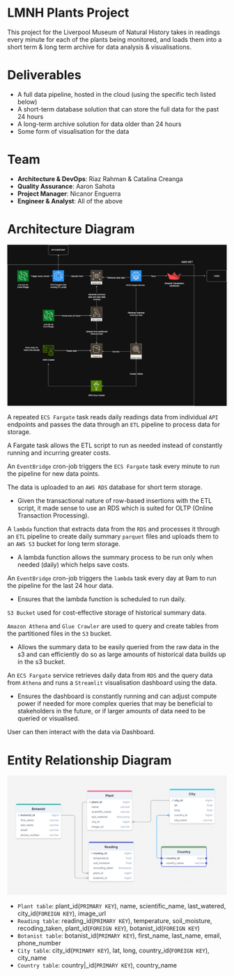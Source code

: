 # LMNH Plants Project

This project for the Liverpool Museum of Natural History takes in readings every minute
for each of the plants being monitored, and loads them into a short term & long term archive
for data analysis & visualisations.

# Deliverables
- A full data pipeline, hosted in the cloud (using the specific tech listed below)
- A short-term database solution that can store the full data for the past 24 hours
- A long-term archive solution for data older than 24 hours
- Some form of visualisation for the data


# Team
- **Architecture & DevOps**: Riaz Rahman & Catalina Creanga
- **Quality Assurance**: Aaron Sahota
- **Project Manager**: Nicanor Enguerra
- **Engineer & Analyst**: All of the above

# Architecture Diagram
![alt text](images/architecture_diagram.jpg)

A repeated `ECS Fargate` task reads daily readings data from individual `API` endpoints and passes the data through an `ETL` pipeline to process data for storage.

 A Fargate task allows the ETL script to run as needed instead of constantly running and incurring greater costs.

An `EventBridge` cron-job triggers the `ECS Fargate` task every minute to run the pipeline for new data points.

The data is uploaded to an `AWS RDS` database for short term storage.

- Given the transactional nature of row-based insertions with the ETL script, it made sense to use an RDS which is suited for OLTP (Online Transaction Processing).

A `lambda` function that extracts data from the `RDS` and processes it through an `ETL` pipeline to create daily summary `parquet` files and uploads them to an `AWS S3` bucket for long term storage.

- A lambda function allows the summary process to be run only when needed (daily) which helps save costs.

An `EventBridge` cron-job triggers the `lambda` task every day at 9am to run the pipeline for the last 24 hour data.

- Ensures that the lambda function is scheduled to run daily.

`S3 Bucket` used for cost-effective storage of historical summary data.

`Amazon Athena` and `Glue Crawler` are used to query and create tables from the partitioned files in the `S3` bucket.

- Allows the summary data to be easily queried from the raw data in the s3 and can efficiently do so as large amounts of historical data builds up in the s3 bucket.

An `ECS Fargate` service retrieves daily data from `RDS` and the query data from `Athena` and runs a `Streamlit` visualisation dashboard using the data.

- Ensures the dashboard is constantly running and can adjust compute power if needed for more complex queries that may be beneficial to stakeholders in the future, or if larger amounts of data need to be queried or visualised.

User can then interact with the data via Dashboard.

# Entity Relationship Diagram
![alt text](images/ERD.png)
- `Plant table`: plant_id(`PRIMARY KEY`), name, scientific_name, last_watered, city_id(`FOREIGN KEY`), image_url
- `Reading table`: reading_id(`PRIMARY KEY`), temperature, soil_moisture, recoding_taken, plant_id(`FOREIGN KEY`), botanist_id(`FOREIGN KEY`)
- `Botanist table`: botanist_id(`PRIMARY KEY`), first_name, last_name, email, phone_number
- `City table`: city_id(`PRIMARY KEY`), lat, long, country_id(`FOREIGN KEY`), city_name
- `Country table`: country|_id(`PRIMARY KEY`), country_name